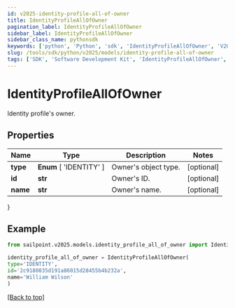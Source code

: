 ```yaml
---
id: v2025-identity-profile-all-of-owner
title: IdentityProfileAllOfOwner
pagination_label: IdentityProfileAllOfOwner
sidebar_label: IdentityProfileAllOfOwner
sidebar_class_name: pythonsdk
keywords: ['python', 'Python', 'sdk', 'IdentityProfileAllOfOwner', 'V2025IdentityProfileAllOfOwner'] 
slug: /tools/sdk/python/v2025/models/identity-profile-all-of-owner
tags: ['SDK', 'Software Development Kit', 'IdentityProfileAllOfOwner', 'V2025IdentityProfileAllOfOwner']
---
```


# IdentityProfileAllOfOwner

Identity profile's owner.

## Properties

Name | Type | Description | Notes
------------ | ------------- | ------------- | -------------
**type** |  **Enum** [  'IDENTITY' ] | Owner's object type. | [optional] 
**id** | **str** | Owner's ID. | [optional] 
**name** | **str** | Owner's name. | [optional] 
}

## Example

```python
from sailpoint.v2025.models.identity_profile_all_of_owner import IdentityProfileAllOfOwner

identity_profile_all_of_owner = IdentityProfileAllOfOwner(
type='IDENTITY',
id='2c9180835d191a86015d28455b4b232a',
name='William Wilson'
)

```
[[Back to top]](#) 

